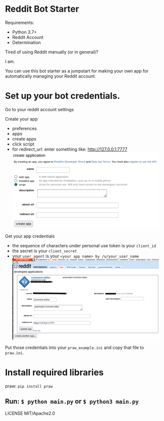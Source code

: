 # Reddit Bot Starter

Requirements:
- Python 3.7+
- Reddit Account
- Determination

Tired of using Reddit manually (or in general)?

I am.

You can use this bot starter as a jumpstart for making your own app for automatically managing your Reddit account.

# Set up your bot credentials.

Go to your reddit account settings

Create your app
- preferences
- apps
- create apps
- click script
- for redirect_url: enter something like: http://127.0.0.1:7777
![create app](img/create_app.png)

Get your app credentials
- the sequence of characters under personal use token is your `client_id`
- the secret is your `client_secret`
- your `user_agent` is your `<your app name> by /u/your_user_name`
![app credentials](img/app_credentials.png)

Put those credentials into your `praw_example.ini` and copy that file to `praw.ini`.

# Install required libraries

praw: `pip install praw`


Run: `$ python main.py` or `$ python3 main.py` 
--- 

LICENSE
MIT/Apache2.0